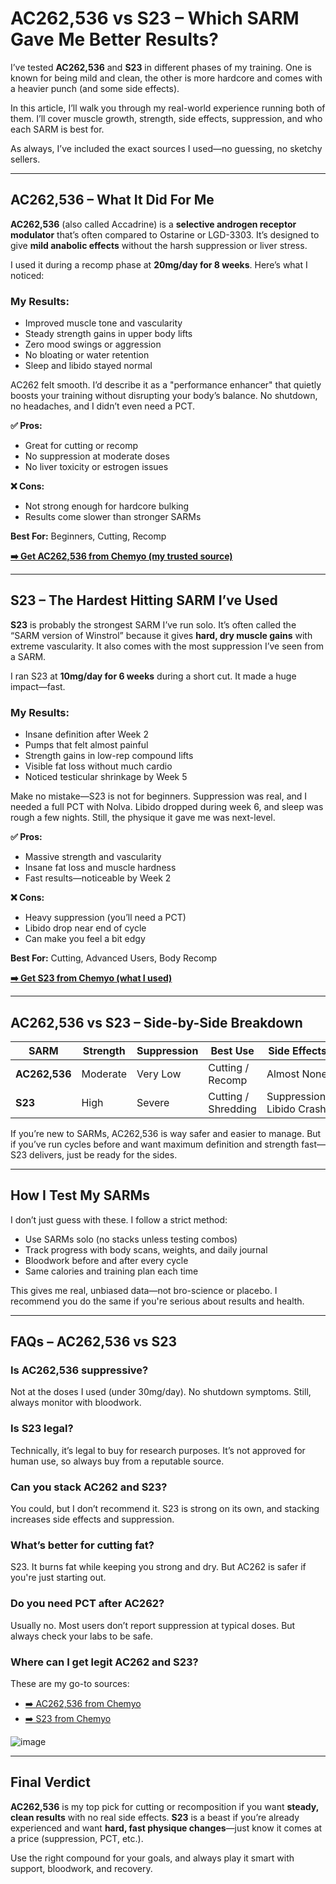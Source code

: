 <!-- AC262,536 vs S23 WordPress HTML Article -->

<h1>AC262,536 vs S23 – Which SARM Gave Me Better Results?</h1>

<p>I’ve tested <strong>AC262,536</strong> and <strong>S23</strong> in different phases of my training. One is known for being mild and clean, the other is more hardcore and comes with a heavier punch (and some side effects).</p>

<p>In this article, I’ll walk you through my real-world experience running both of them. I’ll cover muscle growth, strength, side effects, suppression, and who each SARM is best for.</p>

<p>As always, I’ve included the exact sources I used—no guessing, no sketchy sellers.</p>

<hr />

<h2>AC262,536 – What It Did For Me</h2>

<p><strong>AC262,536</strong> (also called Accadrine) is a <strong>selective androgen receptor modulator</strong> that’s often compared to Ostarine or LGD-3303. It’s designed to give <strong>mild anabolic effects</strong> without the harsh suppression or liver stress.</p>

<p>I used it during a recomp phase at <strong>20mg/day for 8 weeks</strong>. Here’s what I noticed:</p>

<h3>My Results:</h3>
<ul>
  <li>Improved muscle tone and vascularity</li>
  <li>Steady strength gains in upper body lifts</li>
  <li>Zero mood swings or aggression</li>
  <li>No bloating or water retention</li>
  <li>Sleep and libido stayed normal</li>
</ul>

<p>AC262 felt smooth. I’d describe it as a "performance enhancer" that quietly boosts your training without disrupting your body’s balance. No shutdown, no headaches, and I didn’t even need a PCT.</p>

<p><strong>✅ Pros:</strong></p>
<ul>
  <li>Great for cutting or recomp</li>
  <li>No suppression at moderate doses</li>
  <li>No liver toxicity or estrogen issues</li>
</ul>

<p><strong>❌ Cons:</strong></p>
<ul>
  <li>Not strong enough for hardcore bulking</li>
  <li>Results come slower than stronger SARMs</li>
</ul>

<p><strong>Best For:</strong> Beginners, Cutting, Recomp</p>

<p><a href="https://www.chemyo.com/product/ac-262-solution/?campaign=github&ref=166" target="_blank" rel="noopener"><strong>➡️ Get AC262,536 from Chemyo (my trusted source)</strong></a></p>

<hr />

<h2>S23 – The Hardest Hitting SARM I’ve Used</h2>

<p><strong>S23</strong> is probably the strongest SARM I’ve run solo. It’s often called the “SARM version of Winstrol” because it gives <strong>hard, dry muscle gains</strong> with extreme vascularity. It also comes with the most suppression I’ve seen from a SARM.</p>

<p>I ran S23 at <strong>10mg/day for 6 weeks</strong> during a short cut. It made a huge impact—fast.</p>

<h3>My Results:</h3>
<ul>
  <li>Insane definition after Week 2</li>
  <li>Pumps that felt almost painful</li>
  <li>Strength gains in low-rep compound lifts</li>
  <li>Visible fat loss without much cardio</li>
  <li>Noticed testicular shrinkage by Week 5</li>
</ul>

<p>Make no mistake—S23 is not for beginners. Suppression was real, and I needed a full PCT with Nolva. Libido dropped during week 6, and sleep was rough a few nights. Still, the physique it gave me was next-level.</p>

<p><strong>✅ Pros:</strong></p>
<ul>
  <li>Massive strength and vascularity</li>
  <li>Insane fat loss and muscle hardness</li>
  <li>Fast results—noticeable by Week 2</li>
</ul>

<p><strong>❌ Cons:</strong></p>
<ul>
  <li>Heavy suppression (you’ll need a PCT)</li>
  <li>Libido drop near end of cycle</li>
  <li>Can make you feel a bit edgy</li>
</ul>

<p><strong>Best For:</strong> Cutting, Advanced Users, Body Recomp</p>

<p><a href="https://www.chemyo.com/s23/?campaign=github&ref=166" target="_blank" rel="noopener"><strong>➡️ Get S23 from Chemyo (what I used)</strong></a></p>

<hr />

<h2>AC262,536 vs S23 – Side-by-Side Breakdown</h2>

<table>
  <thead>
    <tr>
      <th>SARM</th>
      <th>Strength</th>
      <th>Suppression</th>
      <th>Best Use</th>
      <th>Side Effects</th>
    </tr>
  </thead>
  <tbody>
    <tr>
      <td><strong>AC262,536</strong></td>
      <td>Moderate</td>
      <td>Very Low</td>
      <td>Cutting / Recomp</td>
      <td>Almost None</td>
    </tr>
    <tr>
      <td><strong>S23</strong></td>
      <td>High</td>
      <td>Severe</td>
      <td>Cutting / Shredding</td>
      <td>Suppression, Libido Crash</td>
    </tr>
  </tbody>
</table>

<p>If you’re new to SARMs, AC262,536 is way safer and easier to manage. But if you’ve run cycles before and want maximum definition and strength fast—S23 delivers, just be ready for the sides.</p>

<hr />

<h2>How I Test My SARMs</h2>

<p>I don’t just guess with these. I follow a strict method:</p>
<ul>
  <li>Use SARMs solo (no stacks unless testing combos)</li>
  <li>Track progress with body scans, weights, and daily journal</li>
  <li>Bloodwork before and after every cycle</li>
  <li>Same calories and training plan each time</li>
</ul>

<p>This gives me real, unbiased data—not bro-science or placebo. I recommend you do the same if you're serious about results and health.</p>

<hr />

<h2>FAQs – AC262,536 vs S23</h2>

<h3>Is AC262,536 suppressive?</h3>
<p>Not at the doses I used (under 30mg/day). No shutdown symptoms. Still, always monitor with bloodwork.</p>

<h3>Is S23 legal?</h3>
<p>Technically, it’s legal to buy for research purposes. It’s not approved for human use, so always buy from a reputable source.</p>

<h3>Can you stack AC262 and S23?</h3>
<p>You could, but I don’t recommend it. S23 is strong on its own, and stacking increases side effects and suppression.</p>

<h3>What’s better for cutting fat?</h3>
<p>S23. It burns fat while keeping you strong and dry. But AC262 is safer if you're just starting out.</p>

<h3>Do you need PCT after AC262?</h3>
<p>Usually no. Most users don’t report suppression at typical doses. But always check your labs to be safe.</p>

<h3>Where can I get legit AC262 and S23?</h3>
<p>These are my go-to sources:</p>
<ul>
  <li><a href="https://www.chemyo.com/product/ac-262-solution/?campaign=github&ref=166" target="_blank">➡️ AC262,536 from Chemyo</a></li>
  <li><a href="https://www.chemyo.com/s23/?campaign=github&ref=166" target="_blank">➡️ S23 from Chemyo</a></li>
</ul>

![image](https://github.com/user-attachments/assets/315d2193-0fb2-46b6-9f4d-20bd47490241)

<hr />

<h2>Final Verdict</h2>

<p><strong>AC262,536</strong> is my top pick for cutting or recomposition if you want <strong>steady, clean results</strong> with no real side effects. <strong>S23</strong> is a beast if you’re already experienced and want <strong>hard, fast physique changes</strong>—just know it comes at a price (suppression, PCT, etc.).</p>

<p>Use the right compound for your goals, and always play it smart with support, bloodwork, and recovery.</p>
